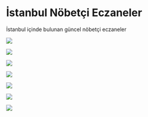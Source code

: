 # İstanbul Nöbetçi Eczaneler

İstanbul içinde bulunan güncel nöbetçi eczaneler

![](images/5km.png)

![](images/10km.png)

![](images/25km.png)

![](images/5kmsirali.png)

![](images/listeden_secim.png)

![](images/secili_eczane.png)

![](images/rota_olusturma.png)
